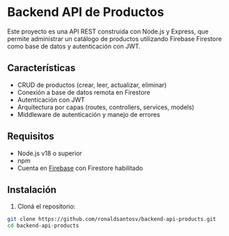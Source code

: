 # Backend API de Productos

Este proyecto es una API REST construida con Node.js y Express, que permite administrar un catálogo de productos utilizando Firebase Firestore como base de datos y autenticación con JWT.

## Características

- CRUD de productos (crear, leer, actualizar, eliminar)
- Conexión a base de datos remota en Firestore
- Autenticación con JWT
- Arquitectura por capas (routes, controllers, services, models)
- Middleware de autenticación y manejo de errores

## Requisitos

- Node.js v18 o superior
- npm
- Cuenta en [Firebase](https://firebase.google.com/) con Firestore habilitado

## Instalación

1. Cloná el repositorio:

```bash
git clone https://github.com/ronaldsantosv/backend-api-products.git
cd backend-api-products
